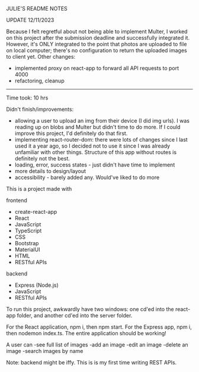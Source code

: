 JULIE'S README NOTES

UPDATE 12/11/2023

Because I felt regretful about not being able to implement Multer, I worked on this project after the submission deadline and successfully integrated it. However, it's ONLY integrated to the point that photos are uploaded to file on local computer; there's no configuration to return the uploaded images to client yet.
Other changes:
- implemented proxy on react-app to forward all API requests to port 4000
- refactoring, cleanup


-------------------------------------------------------------------------------------------------------------------------------------------------------------------------------------------------------------------------------------------------------------------------------------
Time took: 10 hrs

Didn't finish/improvements:
- allowing a user to upload an img from their device (I did img urls). I was reading up on blobs and Multer but didn't time to do more. If I could improve this project, I'd definitely do that first.
- implementing react-router-dom: there were lots of changes since I last used it a year ago, so I decided not to use it since I was already unfamiliar with other things. Structure of this app without routes is definitely not the best.
- loading, error, success states - just didn't have time to implement
- more details to design/layout
- accessibility - barely added any. Would've liked to do more

This is a project made with

frontend

- create-react-app
- React
- JavaScript
- TypeScript
- CSS
- Bootstrap
- MaterialUI
- HTML
- RESTful APIs

backend

- Express (Node.js)
- JavaScript
- RESTful APIs

To run this project, awkwardly have two windows: one cd'ed into the react-app folder, and another cd'ed into the server folder.

For the React application, npm i, then npm start. For the Express app, npm i, then nodemon index.ts. The entire application should be working!

A user can -see full list of images -add an image -edit an image -delete an image -search images by name

Note: backend might be iffy. This is is my first time writing REST APIs.
